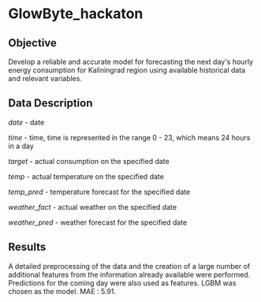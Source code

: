 # GlowByte_hackaton

## Objective

Develop a reliable and accurate model for forecasting the next day's hourly energy consumption for Kaliningrad region using available historical data and relevant variables.

## Data Description

*date* - date

*time* - time, time is represented in the range 0 - 23, which means 24
hours in a day

*target* - actual consumption on the specified date 

*temp* - actual temperature on the specified date 

*temp_pred* - temperature forecast for the specified date 

*weather_fact* - actual weather on the specified date 

*weather_pred* - weather forecast for the specified date

## Results

A detailed preprocessing of the data and the creation of a large number of additional features from the information already available were performed. Predictions for the coming day were also used as features. 
LGBM was chosen as the model. MAE : 5.91.
